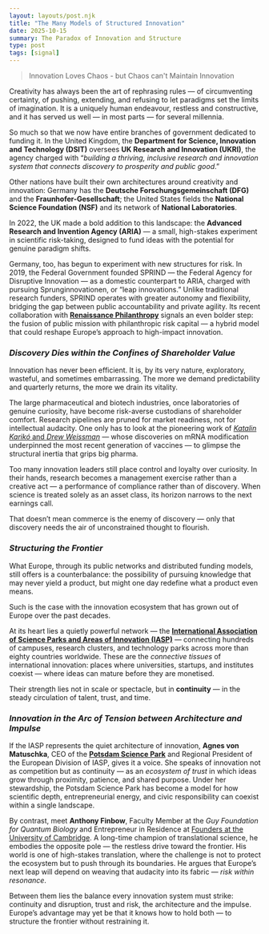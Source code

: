 ```yaml
---
layout: layouts/post.njk
title: "The Many Models of Structured Innovation"
date: 2025-10-15
summary: The Paradox of Innovation and Structure
type: post
tags: [signal]
---
```





> Innovation Loves Chaos - but Chaos can't Maintain Innovation

Creativity has always been the art of rephrasing rules — of circumventing certainty, of pushing, extending, and refusing to let paradigms set the limits of imagination. It is a uniquely human endeavour, restless and constructive, and it has served us well — in most parts — for several millennia.

So much so that we now have entire branches of government dedicated to funding it. In the United Kingdom, the **Department for Science, Innovation and Technology (DSIT)** oversees **UK Research and Innovation (UKRI)**, the agency charged with “*building a thriving, inclusive research and innovation system that connects discovery to prosperity and public good*.”

Other nations have built their own architectures around creativity and innovation: Germany has the **Deutsche Forschungsgemeinschaft (DFG)** and the **Fraunhofer-Gesellschaft**; the United States fields the **National Science Foundation (NSF)** and its network of **National Laboratories**.

In 2022, the UK made a bold addition to this landscape: the **Advanced Research and Invention Agency (ARIA)** — a small, high-stakes experiment in scientific risk-taking, designed to fund ideas with the potential for genuine paradigm shifts.

Germany, too, has begun to experiment with new structures for risk. In 2019, the Federal Government founded SPRIND — the Federal Agency for Disruptive Innovation — as a domestic counterpart to ARIA, charged with pursuing Sprunginnovationen, or “leap innovations.” Unlike traditional research funders, SPRIND operates with greater autonomy and flexibility, bridging the gap between public accountability and private agility. Its recent collaboration with [**Renaissance Philanthropy**](https://www.renaissancephilanthropy.org/news-and-insights/renaissance-philanthropy-and-sprind-partner-on-big-if-true-science-accelerator) signals an even bolder step: the fusion of public mission with philanthropic risk capital — a hybrid model that could reshape Europe’s approach to high-impact innovation.

### *Discovery Dies within the Confines of Shareholder Value*

Innovation has never been efficient. It is, by its very nature, exploratory, wasteful, and sometimes embarrassing. The more we demand predictability and quarterly returns, the more we drain its vitality.

The large pharmaceutical and biotech industries, once laboratories of genuine curiosity, have become risk-averse custodians of shareholder comfort. Research pipelines are pruned for market readiness, not for intellectual audacity. One only has to look at the pioneering work of [*Katalin Karikó* and *Drew Weissman*](https://www.nobelprize.org/prizes/medicine/2023/press-release/) — whose discoveries on mRNA modification underpinned the most recent generation of vaccines — to glimpse the structural inertia that grips big pharma.

Too many innovation leaders still place control and loyalty over curiosity. In their hands, research becomes a management exercise rather than a creative act — a performance of compliance rather than of discovery. When science is treated solely as an asset class, its horizon narrows to the next earnings call.

That doesn’t mean commerce is the enemy of discovery — only that discovery needs the air of unconstrained thought to flourish.


### *Structuring the Frontier*

What Europe, through its public networks and distributed funding models, still offers is a counterbalance: the possibility of pursuing knowledge that may never yield a product, but might one day redefine what a product even means.  

Such is the case with the innovation ecosystem that has grown out of Europe over the past decades.  

At its heart lies a quietly powerful network — the [**International Association of Science Parks and Areas of Innovation (IASP)**](https://www.iasp.ws/) — connecting hundreds of campuses, research clusters, and technology parks across more than eighty countries worldwide. These are the *connective tissues* of international innovation: places where universities, startups, and institutes coexist — where ideas can mature before they are monetised.  

Their strength lies not in scale or spectacle, but in **continuity** — in the steady circulation of talent, trust, and time.  

### *Innovation in the Arc of Tension between Architecture and Impulse*

If the IASP represents the quiet architecture of innovation, **Agnes von Matuschka**, CEO of the [**Potsdam Science Park**](https://www.potsdam-sciencepark.de/) and Regional President of the European Division of IASP, gives it a voice. She speaks of innovation not as competition but as continuity — as an *ecosystem of trust* in which ideas grow through proximity, patience, and shared purpose. Under her stewardship, the Potsdam Science Park has become a model for how scientific depth, entrepreneurial energy, and civic responsibility can coexist within a single landscape.  

By contrast, meet **Anthony Finbow**, Faculty Member at the *Guy Foundation for Quantum Biology* and Entrepreneur in Residence at [Founders at the University of Cambridge](https://founders.cam.ac.uk/). A long-time champion of translational science, he embodies the opposite pole — the restless drive toward the frontier. His world is one of high-stakes translation, where the challenge is not to protect the ecosystem but to push through its boundaries. He argues that Europe’s next leap will depend on weaving that audacity into its fabric — *risk within resonance*.  

Between them lies the balance every innovation system must strike: continuity and disruption, trust and risk, the architecture and the impulse. Europe’s advantage may yet be that it knows how to hold both — to structure the frontier without restraining it.

